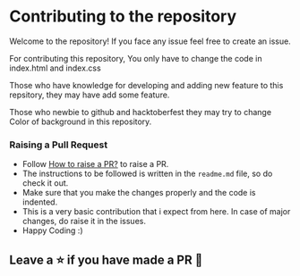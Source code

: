 # Contributing to the repository

Welcome to the repository! If you face any issue feel free to create an issue.

For contributing this repository, You only have to change the code in index.html and index.css

Those who have knowledge for developing and adding new feature to this repsitory, they may have add some feature.

Those who newbie to github and hacktoberfest they may try to change Color of background in this repository.


### Raising a Pull Request 

- Follow [How to raise a PR?](https://www.digitalocean.com/community/tutorials/how-to-create-a-pull-request-on-github) to raise a PR.
- The instructions to be followed is written in the ```readme.md``` file, so do check it out.
- Make sure that you make the changes properly and the code is indented.
- This is a very basic contribution that i expect from here. In case of major changes, do raise it in the issues.
- Happy Coding :)


## Leave a ⭐ if you have made a PR 💫